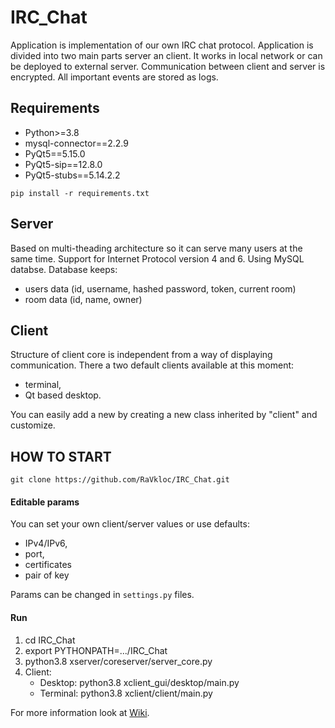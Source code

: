 # IRC_Chat
Application is implementation of our own IRC chat protocol. Application is divided into two main parts server an client. It works in local network or can be deployed to external server.
Communication between client and server is encrypted. All important events are stored as logs.


## Requirements
- Python>=3.8
- mysql-connector==2.2.9
- PyQt5==5.15.0
- PyQt5-sip==12.8.0
- PyQt5-stubs==5.14.2.2

`pip install -r requirements.txt`


## Server
Based on multi-theading architecture so it can serve many users at the same time.
Support for Internet Protocol version 4 and 6. Using MySQL databse.
Database keeps:
- users data (id, username, hashed password, token, current room)
- room data (id, name, owner) 


## Client
Structure of client core is independent from a way of displaying communication. 
There a two default clients available at this moment:
- terminal,
- Qt based desktop.

You can easily add a new by creating a new class inherited by "client" and customize.

## HOW TO START
`git clone https://github.com/RaVkloc/IRC_Chat.git`

#### Editable params
You can set your own client/server values or use defaults:
- IPv4/IPv6,
- port,
- certificates
- pair of key

Params can be changed in `settings.py` files.

#### Run
1. cd IRC_Chat
2. export PYTHONPATH=.../IRC_Chat
3. python3.8 xserver/coreserver/server_core.py
4. Client:
   - Desktop: python3.8  xclient_gui/desktop/main.py 
   - Terminal: python3.8 xclient/client/main.py
 
 
 For more information look at [Wiki](https://github.com/RaVkloc/IRC_Chat/wiki).
